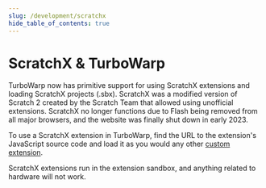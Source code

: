 ```yaml
---
slug: /development/scratchx
hide_table_of_contents: true
---
```


# ScratchX & TurboWarp

TurboWarp now has primitive support for using ScratchX extensions and loading ScratchX projects (.sbx). ScratchX was a modified version of Scratch 2 created by the Scratch Team that allowed using unofficial extensions. ScratchX no longer functions due to Flash being removed from all major browsers, and the website was finally shut down in early 2023.

To use a ScratchX extension in TurboWarp, find the URL to the extension's JavaScript source code and load it as you would any other [custom extension](../extensions/introduction).

ScratchX extensions run in the extension sandbox, and anything related to hardware will not work.
